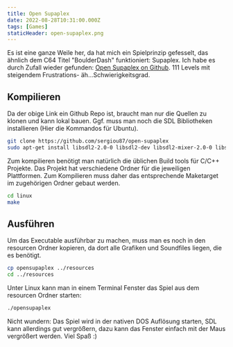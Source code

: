 ```yaml
---
title: Open Supaplex
date: 2022-08-28T10:31:00.000Z
tags: [Games]
staticHeader: open-supaplex.png
---
```


Es ist eine ganze Weile her, da hat mich ein Spielprinzip gefesselt, das ähnlich dem C64 Titel "BoulderDash" funktioniert: Supaplex. Ich habe es durch Zufall wieder gefunden: [Open Supaplex on Github](https://github.com/sergiou87/open-supaplex "Open Supaplex"). 111 Levels mit steigendem Frustrations- äh...Schwierigkeitsgrad.

## Kompilieren

Da der obige Link ein Github Repo ist, braucht man nur die Quellen zu klonen und kann lokal bauen. Ggf. muss man noch die SDL Bibliotheken installieren (Hier die Kommandos für Ubuntu).

```bash
git clone https://github.com/sergiou87/open-supaplex
sudo apt-get install libsdl2-2.0-0 libsdl2-dev libsdl2-mixer-2.0-0 libsdl2-mixer-dev
```

Zum kompilieren benötigt man natürlich die üblichen Build tools für C/C++ Projekte. Das Projekt hat verschiedene Ordner für die jeweiligen Plattformen. Zum Kompilieren muss daher das entsprechende Maketarget im zugehörigen Ordner gebaut werden.

```bash
cd linux
make
```

## Ausführen

Um das Executable ausführbar zu machen, muss man es noch in den resourcen Ordner kopieren, da dort alle Grafiken und Soundfiles liegen, die es benötigt.

```bash
cp opensupaplex ../resources
cd ../resources
```

Unter Linux kann man in einem Terminal Fenster das Spiel aus dem resourcen Ordner starten:

```bash
./opensupaplex
```

Nicht wundern: Das Spiel wird in der nativen DOS Auflösung starten, SDL kann allerdings gut vergrößern, dazu kann das Fenster einfach mit der Maus vergrößert werden.
Viel Spaß :)
